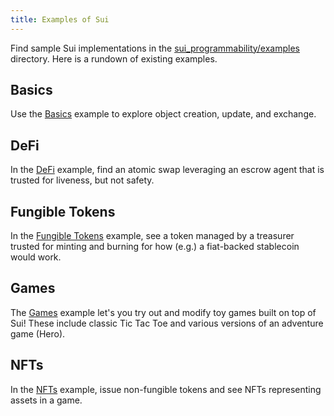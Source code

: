 ```yaml
---
title: Examples of Sui
---
```


Find sample Sui implementations in the [sui_programmability/examples](../../../sui_programmability/examples) directory. Here is a rundown of existing examples.

## Basics

Use the [Basics](../../../sui_programmability/examples/basics) example to explore object creation, update, and exchange.

## DeFi

In the [DeFi](../../../sui_programmability/examples/defi) example, find an atomic swap leveraging an escrow agent that is trusted for liveness, but not safety.

## Fungible Tokens

In the [Fungible Tokens](../../../sui_programmability/examples/fungible_tokens) example, see a token managed by a treasurer trusted for minting and burning for
how (e.g.) a fiat-backed stablecoin would work.

## Games

The [Games](../../../sui_programmability/examples/games) example let's you try out and modify toy games built on top of Sui! These include classic Tic Tac Toe
and various versions of an adventure game (Hero).

## NFTs

In the [NFTs](../../../sui_programmability/examples/nfts) example, issue non-fungible tokens and see NFTs representing assets in a game.
